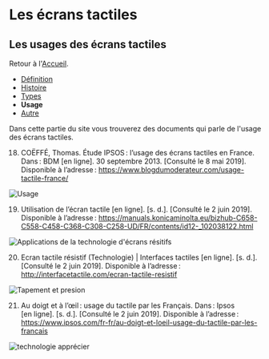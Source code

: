 # Les écrans tactiles
## Les usages des écrans tactiles
Retour à l'[Accueil](tactiles.md).
- [Définition](definition.md)
- [Histoire](histoire.md)
- [Types](types.md)
- **Usage**
- [Autre](autre.md)

Dans cette partie du site vous trouverez des documents qui parle de l'usage des écrans tactiles.

18. COËFFÉ, Thomas. Étude IPSOS : l’usage des écrans tactiles en France. Dans : BDM [en ligne]. 30 septembre 2013. [Consulté le 8 mai 2019]. Disponible à l’adresse : https://www.blogdumoderateur.com/usage-tactile-france/

![Usage](https://user-images.githubusercontent.com/50197114/58816875-b1212a80-862a-11e9-92cb-115288859079.png)

19. Utilisation de l’écran tactile [en ligne]. [s. d.]. [Consulté le 2 juin 2019]. Disponible à l’adresse : https://manuals.konicaminolta.eu/bizhub-C658-C558-C458-C368-C308-C258-UD/FR/contents/id12-_102038122.html

![Applications de la technologie d'écrans résitifs](https://user-images.githubusercontent.com/50197114/58816874-b1212a80-862a-11e9-8dcb-306e459b6f85.pn)

20. Ecran tactile résistif (Technologie) | Interfaces tactiles [en ligne]. [s. d.]. [Consulté le 2 juin 2019]. Disponible à l’adresse : http://interfacetactile.com/ecran-tactile-resistif

![Tapement et presion](https://user-images.githubusercontent.com/50197114/58816873-b1212a80-862a-11e9-9f91-e97d9b5aace2.pn)

21. Au doigt et à l’œil : usage du tactile par les Français. Dans : Ipsos [en ligne]. [s. d.]. [Consulté le 2 juin 2019]. Disponible à l’adresse : https://www.ipsos.com/fr-fr/au-doigt-et-loeil-usage-du-tactile-par-les-francais

![technologie apprécier](https://user-images.githubusercontent.com/50197114/58816871-b1212a80-862a-11e9-9bf7-4ae99e8b0920.png)
